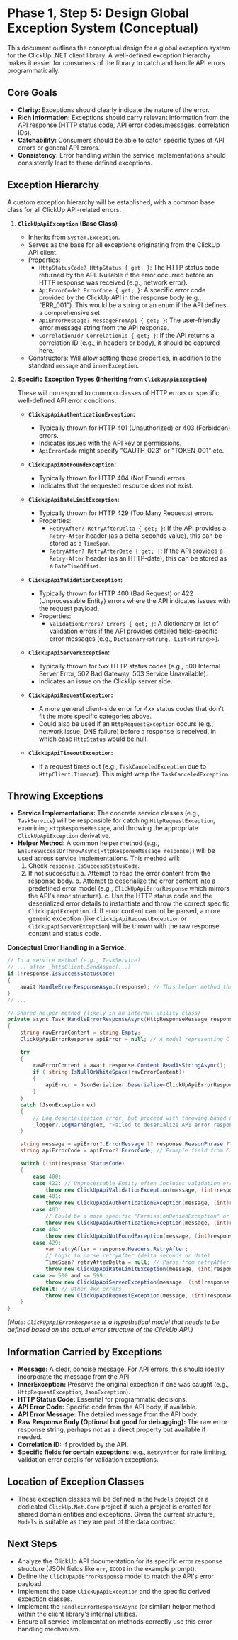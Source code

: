 # Phase 1, Step 5: Design Global Exception System (Conceptual)

This document outlines the conceptual design for a global exception system for the ClickUp .NET client library. A well-defined exception hierarchy makes it easier for consumers of the library to catch and handle API errors programmatically.

## Core Goals

- **Clarity:** Exceptions should clearly indicate the nature of the error.
- **Rich Information:** Exceptions should carry relevant information from the API response (HTTP status code, API error codes/messages, correlation IDs).
- **Catchability:** Consumers should be able to catch specific types of API errors or general API errors.
- **Consistency:** Error handling within the service implementations should consistently lead to these defined exceptions.

## Exception Hierarchy

A custom exception hierarchy will be established, with a common base class for all ClickUp API-related errors.

1.  **`ClickUpApiException` (Base Class)**
    *   Inherits from `System.Exception`.
    *   Serves as the base for all exceptions originating from the ClickUp API client.
    *   Properties:
        *   `HttpStatusCode? HttpStatus { get; }`: The HTTP status code returned by the API. Nullable if the error occurred before an HTTP response was received (e.g., network error).
        *   `ApiErrorCode? ErrorCode { get; }`: A specific error code provided by the ClickUp API in the response body (e.g., "ERR_001"). This would be a string or an enum if the API defines a comprehensive set.
        *   `ApiErrorMessage? MessageFromApi { get; }`: The user-friendly error message string from the API response.
        *   `CorrelationId? CorrelationId { get; }`: If the API returns a correlation ID (e.g., in headers or body), it should be captured here.
    *   Constructors: Will allow setting these properties, in addition to the standard `message` and `innerException`.

2.  **Specific Exception Types (Inheriting from `ClickUpApiException`)**

    These will correspond to common classes of HTTP errors or specific, well-defined API error conditions.

    *   **`ClickUpApiAuthenticationException`:**
        *   Typically thrown for HTTP 401 (Unauthorized) or 403 (Forbidden) errors.
        *   Indicates issues with the API key or permissions.
        *   `ApiErrorCode` might specify "OAUTH_023" or "TOKEN_001" etc.

    *   **`ClickUpApiNotFoundException`:**
        *   Typically thrown for HTTP 404 (Not Found) errors.
        *   Indicates that the requested resource does not exist.

    *   **`ClickUpApiRateLimitException`:**
        *   Typically thrown for HTTP 429 (Too Many Requests) errors.
        *   Properties:
            *   `RetryAfter? RetryAfterDelta { get; }`: If the API provides a `Retry-After` header (as a delta-seconds value), this can be stored as a `TimeSpan`.
            *   `RetryAfter? RetryAfterDate { get; }`: If the API provides a `Retry-After` header (as an HTTP-date), this can be stored as a `DateTimeOffset`.

    *   **`ClickUpApiValidationException`:**
        *   Typically thrown for HTTP 400 (Bad Request) or 422 (Unprocessable Entity) errors where the API indicates issues with the request payload.
        *   Properties:
            *   `ValidationErrors? Errors { get; }`: A dictionary or list of validation errors if the API provides detailed field-specific error messages (e.g., `Dictionary<string, List<string>>`).

    *   **`ClickUpApiServerException`:**
        *   Typically thrown for 5xx HTTP status codes (e.g., 500 Internal Server Error, 502 Bad Gateway, 503 Service Unavailable).
        *   Indicates an issue on the ClickUp server side.

    *   **`ClickUpApiRequestException`:**
        *   A more general client-side error for 4xx status codes that don't fit the more specific categories above.
        *   Could also be used if an `HttpRequestException` occurs (e.g., network issue, DNS failure) before a response is received, in which case `HttpStatus` would be null.

    *   **`ClickUpApiTimeoutException`:**
        *   If a request times out (e.g., `TaskCanceledException` due to `HttpClient.Timeout`). This might wrap the `TaskCanceledException`.

## Throwing Exceptions

- **Service Implementations:** The concrete service classes (e.g., `TaskService`) will be responsible for catching `HttpRequestException`, examining `HttpResponseMessage`, and throwing the appropriate `ClickUpApiException` derivative.
- **Helper Method:** A common helper method (e.g., `EnsureSuccessOrThrowAsync(HttpResponseMessage response)`) will be used across service implementations. This method will:
    1.  Check `response.IsSuccessStatusCode`.
    2.  If not successful:
        a.  Attempt to read the error content from the response body.
        b.  Attempt to deserialize the error content into a predefined error model (e.g., `ClickUpApiErrorResponse` which mirrors the API's error structure).
        c.  Use the HTTP status code and the deserialized error details to instantiate and throw the correct specific `ClickUpApiException`.
        d.  If error content cannot be parsed, a more generic exception (like `ClickUpApiRequestException` or `ClickUpApiServerException`) will be thrown with the raw response content and status code.

**Conceptual Error Handling in a Service:**

```csharp
// In a service method (e.g., TaskService)
// ... after _httpClient.SendAsync(...)
if (!response.IsSuccessStatusCode)
{
    await HandleErrorResponseAsync(response); // This helper method throws the appropriate ClickUpApiException
}
// ...

// Shared helper method (likely in an internal utility class)
private async Task HandleErrorResponseAsync(HttpResponseMessage response)
{
    string rawErrorContent = string.Empty;
    ClickUpApiErrorResponse apiError = null; // A model representing ClickUp's error JSON structure

    try
    {
        rawErrorContent = await response.Content.ReadAsStringAsync();
        if (!string.IsNullOrWhiteSpace(rawErrorContent))
        {
            apiError = JsonSerializer.Deserialize<ClickUpApiErrorResponse>(rawErrorContent, ClickUpJsonSerializerOptions.Options);
        }
    }
    catch (JsonException ex)
    {
        // Log deserialization error, but proceed with throwing based on status code
        _logger?.LogWarning(ex, "Failed to deserialize API error response. Raw content: {RawErrorContent}", rawErrorContent);
    }

    string message = apiError?.ErrorMessage ?? response.ReasonPhrase ?? "An unexpected error occurred.";
    string apiErrorCode = apiError?.ErrorCode; // Example field from ClickUpApiErrorResponse

    switch ((int)response.StatusCode)
    {
        case 400:
        case 422: // Unprocessable Entity often includes validation errors
            throw new ClickUpApiValidationException(message, (int)response.StatusCode, apiErrorCode, rawErrorContent, null /* validation details */, null);
        case 401:
            throw new ClickUpApiAuthenticationException(message, (int)response.StatusCode, apiErrorCode, rawErrorContent, null);
        case 403:
            // Could be a more specific "PermissionDeniedException" or reuse AuthenticationException
            throw new ClickUpApiAuthenticationException(message, (int)response.StatusCode, apiErrorCode, rawErrorContent, null);
        case 404:
            throw new ClickUpApiNotFoundException(message, (int)response.StatusCode, apiErrorCode, rawErrorContent, null);
        case 429:
            var retryAfter = response.Headers.RetryAfter;
            // Logic to parse retryAfter (delta seconds or date)
            TimeSpan? retryAfterDelta = null; // Parse from retryAfter
            throw new ClickUpApiRateLimitException(message, (int)response.StatusCode, apiErrorCode, rawErrorContent, retryAfterDelta, null);
        case >= 500 and <= 599:
            throw new ClickUpApiServerException(message, (int)response.StatusCode, apiErrorCode, rawErrorContent, null);
        default: // Other 4xx errors
            throw new ClickUpApiRequestException(message, (int)response.StatusCode, apiErrorCode, rawErrorContent, null);
    }
}
```

*(Note: `ClickUpApiErrorResponse` is a hypothetical model that needs to be defined based on the actual error structure of the ClickUp API.)*

## Information Carried by Exceptions

- **Message:** A clear, concise message. For API errors, this should ideally incorporate the message from the API.
- **InnerException:** Preserve the original exception if one was caught (e.g., `HttpRequestException`, `JsonException`).
- **HTTP Status Code:** Essential for programmatic decisions.
- **API Error Code:** Specific code from the API body, if available.
- **API Error Message:** The detailed message from the API body.
- **Raw Response Body (Optional but good for debugging):** The raw error response string, perhaps not as a direct property but available if needed.
- **Correlation ID:** If provided by the API.
- **Specific fields for certain exceptions:** e.g., `RetryAfter` for rate limiting, validation error details for validation exceptions.

## Location of Exception Classes

- These exception classes will be defined in the `Models` project or a dedicated `ClickUp.Net.Core` project if such a project is created for shared domain entities and exceptions. Given the current structure, `Models` is suitable as they are part of the data contract.

## Next Steps

- Analyze the ClickUp API documentation for its specific error response structure (JSON fields like `err`, `ECODE` in the example prompt).
- Define the `ClickUpApiErrorResponse` model to match the API's error payload.
- Implement the base `ClickUpApiException` and the specific derived exception classes.
- Implement the `HandleErrorResponseAsync` (or similar) helper method within the client library's internal utilities.
- Ensure all service implementation methods correctly use this error handling mechanism.
```
